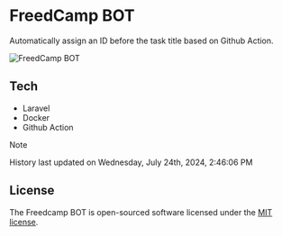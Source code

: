 # FreedCamp BOT

Automatically assign an ID before the task title based on Github Action.

![FreedCamp BOT](https://repository-images.githubusercontent.com/737932867/7d34798b-2680-471c-b089-a78a718d3d6a)

## Tech

- Laravel
- Docker
- Github Action

> [!NOTE]  
> History last updated on Wednesday, July 24th, 2024, 2:46:06 PM

## License

The Freedcamp BOT is open-sourced software licensed under the [MIT license](https://opensource.org/licenses/MIT).
